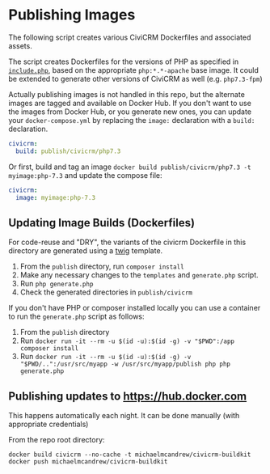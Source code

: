 # Publishing Images

The following script creates various CiviCRM Dockerfiles and associated assets.

The script creates Dockerfiles for the versions of PHP as specified in [`include.php`](include.php), based on the appropriate `php:*.*-apache` base image. It could be extended to generate other versions of CiviCRM as well (e.g. `php7.3-fpm`)

Actually publishing images is not handled in this repo, but the alternate images are tagged and available on Docker Hub. If you don't want to use the images from Docker Hub, or you generate new ones, you can update your `docker-compose.yml` by replacing the `image:` declaration with a `build:` declaration.

```yml
civicrm:
  build: publish/civicrm/php7.3
```

Or first, build and tag an image `docker build publish/civicrm/php7.3 -t myimage:php-7.3` and update the compose file:

```yml
civicrm:
  image: myimage:php-7.3
```

## Updating Image Builds (Dockerfiles)

For code-reuse and "DRY", the variants of the civicrm Dockerfile in this directory are generated using a [twig](https://github.com/twigphp/Twig)  template.

1. From the `publish` directory, run `composer install`
2. Make any necessary changes to the `templates` and `generate.php` script.
3. Run `php generate.php`
4. Check the generated directories in `publish/civicrm`

If you don't have PHP or composer installed locally you can use a container to run the `generate.php` script as follows:

1. From the `publish` directory
1. Run `docker run -it --rm -u $(id -u):$(id -g) -v "$PWD":/app composer install`
1. Run `docker run -it --rm -u $(id -u):$(id -g) -v "$PWD/..":/usr/src/myapp -w /usr/src/myapp/publish php php generate.php`

## Publishing updates to https://hub.docker.com

This happens automatically each night. It can be done manually (with appropriate credentials)

From the repo root directory:

```
docker build civicrm --no-cache -t michaelmcandrew/civicrm-buildkit
docker push michaelmcandrew/civicrm-buildkit
```
